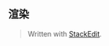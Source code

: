 ## 渲染


> Written with [StackEdit](https://stackedit.io/).
<!--stackedit_data:
eyJoaXN0b3J5IjpbMTk5MjI3OTMyN119
-->